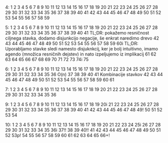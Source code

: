 4:
1
2
3
4
5
6
7
8
9
10
11
12
13
14
15
16
17
18
19
20
21
22
23
24
25
26
27
28
29
30
31
32
33
34
35
36
37
38
39
40
41
42
43
44
45
46
47
48
49
50
51
52
53
54
55
56
57
58
59

5:
1
2
3
4
5
6
7
8
9
10
11
12
13
14
15
16
17
18
19
20
21
22
23
24
25
26
27
28
29
30
31
32
33
34
35
36
37
38
39
40
41 TL;DR: pokažemo resničnost ciljnega stavka, dodamo disjunkcijo negacije, še enkrat naredimo drevo
42
43
44
45
46
47
48
49
50
51
52
53
54
55
56
57
58
59
60i TL;DR: Uporabljamo stavke sledi namesto disjuknkcij, ker je bolj intuitivno, imamo agendo (množica resničnih dejstev) in nato izpeljujemo iz implikacij
61
62
63
64
65
66
67
68
69
70
71
72
73
74i
75

6:
1
2
3
4
5
6
7
8
9
10
11
12
13
14
15
16
17
18
19
20
21
22
23
24
25
26
27
28
29
30
31
32
33
34
35
36 O(n)
37
38
39
40
41 Kombinacije stavkov
42
43
44
45
46
47
48
49
50
51
52
53
54
55
56
57
58
59
60
61

7:
1
2
3
4
5
6
7
8
9
10
11
12
13
14
15
16
17
18
19
20
21
22
23
24
25
26
27
28
29
30
31
32
33
34
35
36

9:
1
2
3
4
5
6
7
8
9
10
11
12
13
14
15
16
17
18
19
20i
21
22
23
24
25
26
27
28
29
30
31
32
33
34
35
36
37
38
39
40
41
42
43
44
45
46
47
48
49!
50
51
52
53
54

10:
1
2
3
4
5
6
7
8
9
10
11
12
13
14
15
16
17
18
19
20
21
22
23
24
25i
26
27
28
29
30
31
32
33
34
35
36i
37!!
38
39
40!!
41
42
43
44
45
46
47
48
49
50
51
52
53p!
54
55
56
57
58
59
60
61
62
63
64
65
66+!
